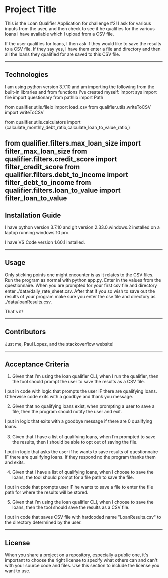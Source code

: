 # Project Title

This is the Loan Qualifier Application for challenge #2! I ask for various inputs from the user, and then 
check to see if he qualifies for the various loans I have available which I upload from a CSV file.

If the user qualifies for loans, I then ask if they would like to save the results to a CSV file. If they say yes,
I have them enter a file and directory and then all the loans they qualified for are saved to this CSV file.

---

## Technologies

I am using python version 3.7.10 and am importing the following from the built-in libraries and from functions i've created myself:
import sys
import fire
import questionary
from pathlib import Path

from qualifier.utils.fileio import load_csv
from qualifier.utils.writeToCSV import writeToCSV

from qualifier.utils.calculators import (calculate_monthly_debt_ratio,calculate_loan_to_value_ratio,)

from qualifier.filters.max_loan_size import filter_max_loan_size
from qualifier.filters.credit_score import filter_credit_score
from qualifier.filters.debt_to_income import filter_debt_to_income
from qualifier.filters.loan_to_value import filter_loan_to_value
---

## Installation Guide

I have python version 3.7.10 and git version 2.33.0.windows.2 installed on a laptop running windows 10 pro.

I have VS Code version 1.60.1 installed.


---

## Usage

Only sticking points one might encounter is as it relates to the CSV files.
Run the program as normal with python app.py.  Enter in the values from the questionnaire.
When you are prompted for your first csv file and directory enter ./data/daily_rate_sheet.csv.
After that if you so wish to save out the results of your program make sure you enter
the csv file and directory as ./data/loanResults.csv.

That's it!


---

## Contributors
Just me, Paul Lopez, and the stackoverflow website!


---
## Acceptance Criteria
1) Given that I’m using the loan qualifier CLI, when I run the qualifier, then the tool should prompt the user to save the results as a CSV file. 

I put in code with logic that prompts the user IF there are qualifying loans. Otherwise code exits with a goodbye and thank you message.

2) Given that no qualifying loans exist, when prompting a user to save a file, then the program should notify the user and exit.

I put in logic that exits with a goodbye message if there are 0 qualifying loans.

3) Given that I have a list of qualifying loans, when I’m prompted to save the results, then I should be able to opt out of saving the file. 

I put in logic that asks the user if he wants to save results of questionnaire IF there are qualifying loans.  If they respond no the program thanks them and exits.

4) Given that I have a list of qualifying loans, when I choose to save the loans, the tool should prompt for a file path to save the file. 

I put in code that prompts user IF he wants to save a file to enter the file path for where the results will be stored.

5) Given that I’m using the loan qualifier CLI, when I choose to save the loans, then the tool should save the results as a CSV file.

I put in code that saves CSV file with hardcoded name "LoanResults.csv" to the directory determined by the user.


---

## License

When you share a project on a repository, especially a public one, it's important to choose the right license to specify what others can and can't with your source code and files. Use this section to include the license you want to use.
